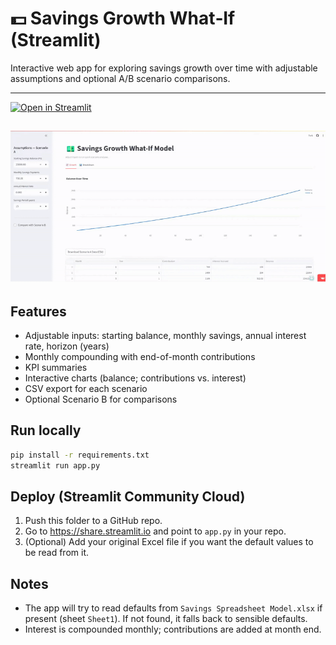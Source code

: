 # 💵 Savings Growth What‑If (Streamlit)

Interactive web app for exploring savings growth over time with adjustable assumptions and optional A/B scenario comparisons.

----
[![Open in Streamlit](https://static.streamlit.io/badges/streamlit_badge_black_white.svg)](https://savingsmodel-dtjxzhgfzrp4ajr4dfhmsz.streamlit.app/)


![demo](SavingsGrowthModel-ezgif.com-video-to-gif-converter.gif)
---
## Features
- Adjustable inputs: starting balance, monthly savings, annual interest rate, horizon (years)
- Monthly compounding with end-of-month contributions
- KPI summaries
- Interactive charts (balance; contributions vs. interest)
- CSV export for each scenario
- Optional Scenario B for comparisons

## Run locally
```bash
pip install -r requirements.txt
streamlit run app.py
```

## Deploy (Streamlit Community Cloud)
1. Push this folder to a GitHub repo.
2. Go to https://share.streamlit.io and point to `app.py` in your repo.
3. (Optional) Add your original Excel file if you want the default values to be read from it.

## Notes
- The app will try to read defaults from `Savings Spreadsheet Model.xlsx` if present (sheet `Sheet1`). If not found, it falls back to sensible defaults.
- Interest is compounded monthly; contributions are added at month end.
